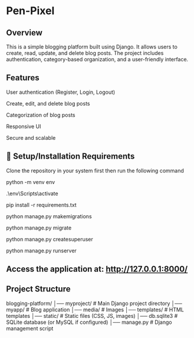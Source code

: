 # Pen-Pixel

## Overview

This is a simple blogging platform built using Django. It allows users to create, read, update, and delete blog posts. The project includes authentication, category-based organization, and a user-friendly interface.

## Features

User authentication (Register, Login, Logout)

Create, edit, and delete blog posts

Categorization of blog posts

Responsive UI

Secure and scalable


## 🚀 Setup/Installation Requirements

Clone the repository in your system first then run the following command

python -m venv env

.\env\Scripts\activate

pip install -r requirements.txt

python manage.py makemigrations

python manage.py migrate

python manage.py createsuperuser

python manage.py runserver


## Access the application at: http://127.0.0.1:8000/


## Project Structure

blogging-platform/
│── myproject/     # Main Django project directory
│── myapp/         # Blog application
│── media/         # Images
│── templates/     # HTML templates
│── static/        # Static files (CSS, JS, images)
│── db.sqlite3     # SQLite database (or MySQL if configured)
│── manage.py      # Django management script


